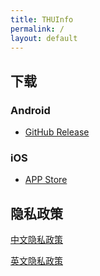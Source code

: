 ```yaml
---
title: THUInfo
permalink: /
layout: default
---
```


## 下载

### Android
- [GitHub Release](https://github.com/UNIDY2002/THUInfo/releases)

### iOS
- [APP Store](https://apps.apple.com/cn/app/thu-info/id1533968428)

## 隐私政策

[中文隐私政策](privacy/zh)

[英文隐私政策](privacy/en)
